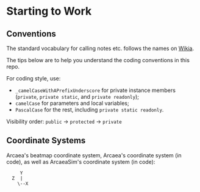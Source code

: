 # Starting to Work

## Conventions

The standard vocabulary for calling notes etc. follows the names on [Wikia](http://lowiro.wikia.com/wiki/Arcaea_Wiki).

The tips below are to help you understand the coding conventions in this repo.

For coding style, use:

- `_camelCaseWithAPrefixUnderscore` for private instance members (`private`, `private static`, and `private readonly`);
- `camelCase` for parameters and local variables;
- `PascalCase` for the rest, including `private static readonly`.

Visibility order: `public` -> `protected` -> `private`

## Coordinate Systems

Arcaea's beatmap coordinate system, Arcaea's coordinate system (in code), as well as ArcaeaSim's coordinate system (in code):

```plain
     Y
  Z  |
    \--X
```
